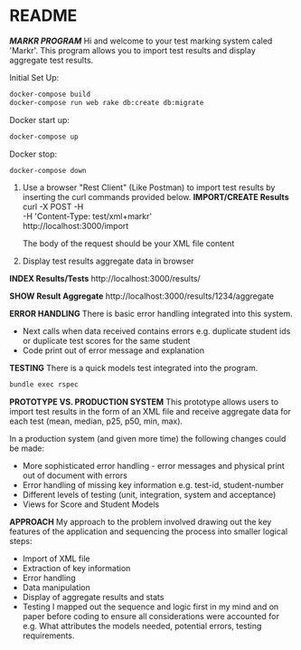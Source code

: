 # README

**_MARKR PROGRAM_**
Hi and welcome to your test marking system caled 'Markr'.
This program allows you to import test results and display aggregate test results.

Initial Set Up:

```bash
docker-compose build
docker-compose run web rake db:create db:migrate
```

Docker start up:

```bash
docker-compose up
```

Docker stop:

```bash
docker-compose down
```

1. Use a browser "Rest Client" (Like Postman) to import test results by inserting the curl commands provided below.
   **IMPORT/CREATE Results**
   curl -X POST -H \
    -H 'Content-Type: test/xml+markr' \
    http://localhost:3000/import

   The body of the request should be your XML file content

2. Display test results aggregate data in browser

**INDEX Results/Tests**
http://localhost:3000/results/

**SHOW Result Aggregate**
http://localhost:3000/results/1234/aggregate

**ERROR HANDLING**
There is basic error handling integrated into this system.

- Next calls when data received contains errors e.g. duplicate student ids or duplicate test scores for the same student
- Code print out of error message and explanation

**TESTING**
There is a quick models test integrated into the program.

```bash
bundle exec rspec
```

**PROTOTYPE VS. PRODUCTION SYSTEM**
This prototype allows users to import test results in the form of an XML file and receive aggregate data for each test (mean, median, p25, p50, min, max).

In a production system (and given more time) the following changes could be made:

- More sophisticated error handling - error messages and physical print out of document with errors
- Error handling of missing key information e.g. test-id, student-number
- Different levels of testing (unit, integration, system and acceptance)
- Views for Score and Student Models

**APPROACH**
My approach to the problem involved drawing out the key features of the application and sequencing the process into smaller logical steps:

- Import of XML file
- Extraction of key information
- Error handling
- Data manipulation
- Display of aggregate results and stats
- Testing
  I mapped out the sequence and logic first in my mind and on paper before coding to ensure all considerations were accounted for e.g. What attributes the models needed, potential errors, testing requirements.
